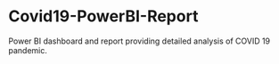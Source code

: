 # Covid19-PowerBI-Report
Power BI dashboard and report providing detailed analysis of COVID 19 pandemic.
